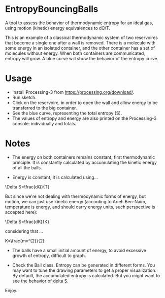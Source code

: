 # EntropyBouncingBalls
A tool to assess the behavior of thermodynamic entropy for an ideal gas, using motion (kinetic) energy equivalences to dQ/T.

This is an example of a classical thermodynamic system of two reservoires that become a single one after a wall is removed. There is a molecule with some energy in an isolated container, and the other container has a set of molecules without energy. When both containers are communicated, entropy will grow. A blue curve will show the behavior of the entropy curve.

# Usage
* Install Processing-3 from https://processing.org/download/.
* Run sketch.
* Click on the reservoire, in order to open the wall and allow energy to be transferred to the big container.
* See the blue curve, representing the total entropy (S).
* The values of entropy and energy are also printed on the Processing-3 console: individually and totals.

# Notes
* The energy on both containers remains constant, first thermodynamic principle. It is constantly calculated by accumulating the kinetic energy of all the balls.

* Energy is constant, it is calculated using...

\Delta S=\frac{dQ}{T}

But since we're not dealing with thermodynamic forms of energy, but motion, we can just use kinetic energy (according to Arieh Ben-Naim, temperature is energy, and should carry energy units, such perspective is accepted here):

\Delta S=\frac{dK}{K}

considering that ...

K=\frac{mv^{2}}{2}

* The balls have a small initial amount of energy, to avoid excessive growth of entropy, difficult to graph.

* Check the Ball class. Entropy can be generated in different forms. You may want to tune the drawing parameters to get a proper visualization. By default, the accumulated entropy is calculated. But you might want to see the behavior of delta S.

Enjoy.
